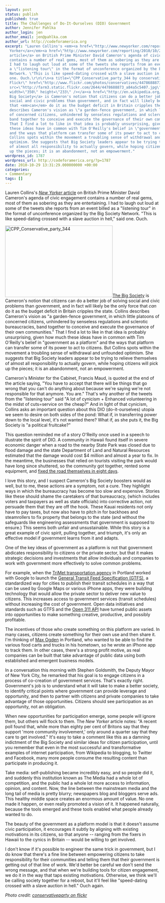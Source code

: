 ```yaml
---
layout: post
status: publish
published: true
title: The Challenges of Do-It-Ourselves (DIO) Government
author: Jennifer Pahlka
author_login: jen
author_email: jen@pahlka.com
author_url: http://codeforamerica.org
excerpt: "Lauren Collins's <em><a href=\"http://www.newyorker.com/reporting/2010/10/25/101025fa_fact_collins\">New
  Yorker</a></em><a href=\"http://www.newyorker.com/reporting/2010/10/25/101025fa_fact_collins\">
  article</a> on British Prime Minister David Cameron's agenda of civic engagement
  contains a number of real gems, most of them as sobering as they are entertaining.
  I had to laugh out loud at some of the tweets she reports from an event billed as
  a \"listening tour\" in the format of unconference organized by the Big Society
  Network. \"This is like speed-dating crossed with a slave auction in hell,\" said
  one. Ouch.\r\n\r\n<a title=\"CPP_Conservative_party_344 by conservativeparty, on
  Flickr\" href=\"http://www.flickr.com/photos/conservatives/4478688873/\"><img class=\"alignleft\"
  src=\"http://farm3.static.flickr.com/2644/4478688873_a84a5c5407.jpg\" alt=\"CPP_Conservative_party_344\"
  width=\"350\" height=\"233\" /></a><a href=\"http://en.wikipedia.org/wiki/Big_Society\">The
  Big Society</a> is Cameron's notion that citizens can do a better job of solving
  social and civic problems than government, and in fact will likely be the only force
  that <em>can</em> do it as the budget deficit in Britain cripples the state. Collins
  describes Cameron's vision as \"a garden-fence government, in which little platoons
  of concerned citizens, unhindered by senseless regulations and sclerotic bureaucracies,
  band together to conceive and execute the governance of their own communities.\"
  That I find a lot to like in that idea is probably unsurprising, given how much
  these ideas have in common with Tim O'Reilly's belief in \"government as a platform\"
  and the ways that platform can transfer some of its power to act to citizens. But
  Collins spots within the movement a troubling sense of withdrawal and unfounded
  optimism. She suggests that Big Society leaders appear to be trying to relieve themselves
  of almost all responsibility to actually govern, while hoping citizens will pick
  up the pieces; it is an abandonment, not an empowerment."
wordpress_id: 1787
wordpress_url: http://codeforamerica.org/?p=1787
date: 2010-10-29 13:31:29.000000000 +00:00
categories:
- Commentary
tags: []
---
```

Lauren Collins's <em><a href="http://www.newyorker.com/reporting/2010/10/25/101025fa_fact_collins">New Yorker</a></em><a href="http://www.newyorker.com/reporting/2010/10/25/101025fa_fact_collins"> article</a> on British Prime Minister David Cameron's agenda of civic engagement contains a number of real gems, most of them as sobering as they are entertaining. I had to laugh out loud at some of the tweets she reports from an event billed as a "listening tour" in the format of unconference organized by the Big Society Network. "This is like speed-dating crossed with a slave auction in hell," said one. Ouch.

<a title="CPP_Conservative_party_344 by conservativeparty, on Flickr" href="http://www.flickr.com/photos/conservatives/4478688873/"><img class="alignleft" src="http://farm3.static.flickr.com/2644/4478688873_a84a5c5407.jpg" alt="CPP_Conservative_party_344" width="350" height="233" /></a><a href="http://en.wikipedia.org/wiki/Big_Society">The Big Society</a> is Cameron's notion that citizens can do a better job of solving social and civic problems than government, and in fact will likely be the only force that <em>can</em> do it as the budget deficit in Britain cripples the state. Collins describes Cameron's vision as "a garden-fence government, in which little platoons of concerned citizens, unhindered by senseless regulations and sclerotic bureaucracies, band together to conceive and execute the governance of their own communities." That I find a lot to like in that idea is probably unsurprising, given how much these ideas have in common with Tim O'Reilly's belief in "government as a platform" and the ways that platform can transfer some of its power to act to citizens. But Collins spots within the movement a troubling sense of withdrawal and unfounded optimism. She suggests that Big Society leaders appear to be trying to relieve themselves of almost all responsibility to actually govern, while hoping citizens will pick up the pieces; it is an abandonment, not an empowerment.<a id="more"></a><a id="more-1787"></a>

Cameron's Minister for the Cabinet, Francis Maud, is quoted at the end of the article saying, "You have to accept that there will be things that go wrong that you can't do anything about because we're saying we're not responsible for that anymore. You are." That's why another of the tweets from the "listening tour" said "A lot of cynicism + Enhanced volunteering in the midst of cuts=service on the cheap?" And in light of that cynicism, Collins asks an important question about this DIO (do-it-ourselves) utopia we seem to desire on both sides of the pond: What if, in transferring power down to the local level, it's not wanted there? What if, as she puts it, the Big Society is "a political fruitcake?"

This question reminded me of a story O'Reilly once used in a speech to illustrate the spirit of DIO. A community in Hawaii found itself in severe economic danger when a road to the nearby State Park was closed due to flood damage and the state Department of Land and Natural Resources estimated that the damage would cost $4 million and almost a year to fix. In the meantime, the businesses that relied on tourists visiting the park would have long since shuttered, so the community got together, rented some equipment, and <a href="http://articles.cnn.com/2009-04-09/us/hawaii.volunteers.repair_1_repairs-wait-business-owners?_s=PM:US">fixed the road themselves in eight days</a>.

I love this story, and I suspect Cameron's Big Society boosters would as well, but to me, these actions are a symptom, not a cure. They highlight ways in which the bureaucracy has become too slow and expensive. Stories like these should shame the caretakers of that bureaucracy, (which includes voters and taxpayers as well as state officials) into corrective action, not persuade them that they are off the hook. These Kauai residents not only have to pay taxes, but now also have to pitch in for backhoes and steamrollers to fix property that belongs to the state (and without the safeguards like engineering assessments that government is supposed to ensure.) This seems both unfair and unsustainable. While this story is a great example of civic spirit, pulling together, and triumph, it's only an effective model if government learns from it and adapts.

One of the key ideas of government as a platform is not that government abdicates responsibility to citizens or the private sector, but that it makes strategic decisions and investments that allow individuals and companies to work with government more effectively to solve common problems.

For example, when the <a href="http://trimet.org/">TriMet transportation agency</a> in Portland worked with Google to launch the <a href="http://code.google.com/transit/spec/transit_feed_specification.html">General Transit Feed Specification (GTFS)</a>, a standardized way for cities to publish their transit schedules in a way that can be used by Google Maps or various iPhone apps, they were building technology that would allow the private sector to deliver new value to citizens. This increases access to government services (transit schedules) without increasing the cost of government. Open data initiatives and standards such as GTFS and the <a href="http://open311.org">Open 311 API</a> have turned public assets into opportunities to make something creative, productive, and possibly profitable.

The incentives of those who create something on this platform are varied. In many cases, citizens create something for their own use and then share it. I'm thinking of <a href="http://maxogden.com/">Max Ogden</a> in Portland, who wanted to be able to find the various food carts and trucks in his hometown, so he wrote an iPhone app to track them. In other cases, there's a strong profit motive, as real companies can be built that take advantage of public data using both established and emergent business models.

In a conversation this morning with Stephen Goldsmith, the Deputy Mayor of New York City, he remarked that his goal is to engage citizens in a process of co-creation of government services. That's exactly right. Government's job is to understand what it will take to make a better society, to identify critical points where government can provide leverage and opportunity, and then to partner with citizens and private companies to take advantage of those opportunities. Citizens should see participation as an opportunity, not an obligation.

When new opportunities for participation emerge, some people will ignore them, but others will flock to them. The <em>New Yorker</em> article notes: "A recent poll found that, while more than eighty per cent of Britons say that they support 'more community involvement,' only around a quarter say that they care to get involved." It's easy to take a comment like this as a damning indictment of the Big Society and similar ideas for citizen participation, until you remember that even in the most successful and transformative examples of internet participation, from Wikipedia to blogging, to Twitter and Facebook, many more people consume the resulting content than participate in producing it.

Take media: self-publishing became incredibly easy, and so people did it, and suddenly this institution known as The Media had a whole lot of competition, and the public had a whole lot more access to information, opinion, and content. Now, the line between the mainstream media and the long tail of media is pretty blurry; newspapers blog and bloggers serve ads. This healthy middle space creates an enormous amount of value. No one made it happen, or even really promoted a vision of it. It happened naturally, because the tools emerged and these tools enabled what people already wanted to do.

The beauty of the government as a platform model is that it doesn't assume civic participation, it encourages it subtly by aligning with existing motivations in its citizens, so that anyone -- ranging from the fixers in Hawaii to the cynics in Britain -- would be willing to get involved.

I don't know if it's possible to engineer the same trick in government, but I do know that there's a fine line between empowering citizens to take responsibility for their communities and telling them that their government is getting out of that line of work. We'd better be careful we don't send the wrong message, and that when we're building tools for citizen engagement, we do it in the way that taps existing motivations. Otherwise, we think we'll be calling society together for a reboot, but it'll feel like "speed-dating crossed with a slave auction in hell." Ouch again.

<em>Photo credit: <a href="http://www.flickr.com/photos/conservatives/4478688873/">conservativeparty on flickr</a> </em>
